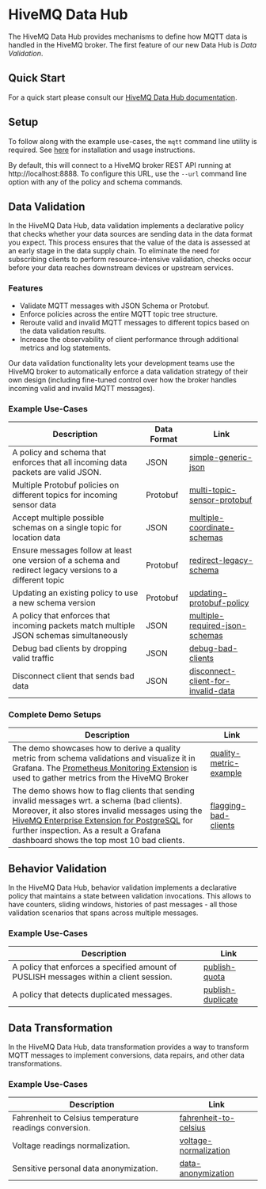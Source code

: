 # HiveMQ Data Hub

The HiveMQ Data Hub provides mechanisms to define how MQTT data is handled in the HiveMQ broker.
The first feature of our new Data Hub is *Data Validation*.

## Quick Start

For a quick start please consult our [HiveMQ Data Hub documentation](https://docs.hivemq.com/hivemq/latest/data-hub/quick-start).

## Setup

To follow along with the example use-cases, the `mqtt` command line utility is required.
See [here](https://hivemq.github.io/mqtt-cli/docs/installation/) for installation and usage instructions.

By default, this will connect to a HiveMQ broker REST API running at http://localhost:8888. To configure this URL, use
the `--url` command line option with any of the policy and schema commands.

## Data Validation

In the HiveMQ Data Hub, data validation implements a declarative
policy that checks whether your data sources are sending data in the data format
you expect. This process ensures that the value of the data is assessed at an
early stage in the data supply chain. To eliminate the need for subscribing
clients to perform resource-intensive validation, checks occur before your data
reaches downstream devices or upstream services.

### Features

* Validate MQTT messages with JSON Schema or Protobuf.
* Enforce policies across the entire MQTT topic tree structure.
* Reroute valid and invalid MQTT messages to different topics based on the data validation results.
* Increase the observability of client performance through additional metrics and log statements.

Our data validation functionality lets your development teams use the HiveMQ broker to automatically enforce a data
validation strategy of their own design (including fine-tuned control over how the broker handles incoming valid and
invalid MQTT messages).

### Example Use-Cases

| Description                                                                       	                       | Data Format 	         | Link 	                                                                             |
|-----------------------------------------------------------------------------------------------------------|-----------------------|------------------------------------------------------------------------------------|
| A policy and schema that enforces that all incoming data packets are valid JSON.                          | JSON        	         | [simple-generic-json](/data-validation/simple-generic-json-schema)     	           |
| Multiple Protobuf policies on different topics for incoming sensor data                                   | Protobuf            	 | [multi-topic-sensor-protobuf](/data-validation/multi-topic-sensor-protobuf)	       |
| Accept multiple possible schemas on a single topic for location data                                      | JSON            	     | [multiple-coordinate-schemas](/data-validation/multiple-coordinate-schemas)	       |
| Ensure messages follow at least one version of a schema and redirect legacy versions to a different topic | Protobuf            	 | [redirect-legacy-schema](/data-validation/redirect-legacy-schema)	                 |
| Updating an existing policy to use a new schema version                                                   | Protobuf              | [updating-protobuf-policy](/data-validation/updating-protobuf-policy)	             |
| A policy that enforces that incoming packets match multiple JSON schemas simultaneously                   | JSON                  | [multiple-required-json-schemas](/data-validation/multiple-required-json-schemas)	 |
| Debug bad clients by dropping valid traffic | JSON |  [debug-bad-clients](data-validation/debug-bad-clients) |
| Disconnect client that sends bad data | JSON | [disconnect-client-for-invalid-data](data-validation/disconnect-client-for-invalid-data)

### Complete Demo Setups

| Description                                                                       	                                                                                                                                                                                                                                                               | Link 	                                                           |
|---------------------------------------------------------------------------------------------------------------------------------------------------------------------------------------------------------------------------------------------------------------------------------------------------------------------------------------------------|------------------------------------------------------------------|
| The demo showcases how to derive a quality metric from schema validations and visualize it in Grafana. The [Prometheus Monitoring Extension](https://www.hivemq.com/extension/prometheus-extension/) is used to gather metrics from the HiveMQ Broker                                                                                             | [quality-metric-example](/examples/quality-metric-example)     	 |
| The demo shows how to flag clients that sending invalid messages wrt. a schema (bad clients). Moreover, it also stores invalid messages using the [HiveMQ Enterprise Extension for PostgreSQL](https://www.hivemq.com/extension/postgresql-extension/) for further inspection. As a result a Grafana dashboard shows the top most 10 bad clients. | [flagging-bad-clients](/examples/flagging-bad-clients)     	     |

## Behavior Validation

In the HiveMQ Data Hub, behavior validation implements a declarative
policy that maintains a state between validation invocations. This allows to have counters, sliding windows, histories of past messages - all those validation scenarios that spans across multiple messages.

### Example Use-Cases
| Description                                                                       	    | Link 	                                                                 |
|----------------------------------------------------------------------------------------|------------------------------------------------------------------------|
| A policy that enforces a specified amount of PUSLISH messages within a client session. | [publish-quota](/behavior-validation/publish-quota)     	              |
| A policy that detects duplicated messages.                                             | [publish-duplicate](/behavior-validation/publish-duplicate)	 |

## Data Transformation

In the HiveMQ Data Hub, data transformation provides a way to transform MQTT messages to implement conversions, data
repairs, and other data transformations.

### Example Use-Cases

| Description                                                                       	 | Link 	                                                               |
|-------------------------------------------------------------------------------------|----------------------------------------------------------------------|
| Fahrenheit to Celsius temperature readings conversion.                              | [fahrenheit-to-celsius](/transformation/fahrenheit-to-celsius)     	 |
| Voltage readings normalization.                                                     | [voltage-normalization](/transformation/voltage-normalization)	      |
| Sensitive personal data anonymization.                                              | [data-anonymization](/transformation/data-anonymization)	            |
